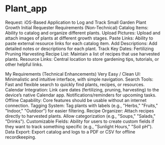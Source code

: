 # Plant_app

Request: iOS-Based Application to Log and Track Small Garden Plant Growth
Initial Requester Requirements (Non-Technical) 
Catalog Items: Ability to catalog and organize different plants.
Upload Pictures: Upload and attach images of plants at different growth stages.
Paste Links: Ability to paste external resource links for each catalog item.
Add Descriptions: Add detailed notes or descriptions for each plant.
Track Key Dates:
Fertilizing
Pruning
Harvesting
Recipe List: Maintain a list of recipes that use harvested plants.
Resource Links: Central location to store gardening tips, tutorials, or other helpful links.


My Requirements (Technical Enhancements)
Very Easy / Clean UI: Minimalistic and intuitive interface, with simple navigation.
Search Tools: Fast and flexible search to quickly find plants, recipes, or resources.
Calendar Integration:
Link care dates (fertilizing, pruning, harvesting) to the device’s native Calendar app.
Notifications/reminders for upcoming tasks.
Offline Capability:
Core features should be usable without an internet connection.
Tagging System:
Tag plants with labels (e.g., "Herbs," "Fruits," "Indoor," "Outdoor") for easier filtering.
Recipe Organizer:
Attach recipes directly to harvested plants.
Allow categorization (e.g., "Soups," "Salads," "Drinks").
Customizable Fields:
Ability for users to create custom fields if they want to track something specific (e.g., "Sunlight Hours," "Soil pH").
Data Export:
Export catalog and logs to a PDF or CSV for offline recordkeeping.
